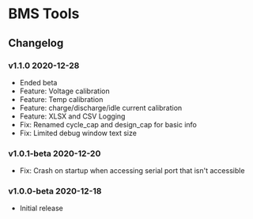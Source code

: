 # BMS Tools

## Changelog

### v1.1.0 2020-12-28

* Ended beta
* Feature: Voltage calibration
* Feature: Temp calibration
* Feature: charge/discharge/idle current calibration
* Feature: XLSX and CSV Logging
* Fix: Renamed cycle_cap and design_cap for basic info
* Fix: Limited debug window text size

### v1.0.1-beta 2020-12-20
* Fix: Crash on startup when accessing serial port that isn't accessible

### v1.0.0-beta 2020-12-18
* Initial release
